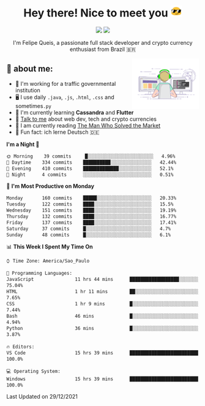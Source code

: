 
<h1 align="center">Hey there! Nice to meet you <img src="assets/sunglasses.gif" width="30"/></h1>

<p align="center">
  <a href="https://www.linkedin.com/in/fqueis"><img src="https://img.shields.io/badge/-LinkedIn-blue?style=flat&logo=Linkedin&logoColor=white" /></a>
  <a href="mailto:fqueis@gmail.com"><img src="https://img.shields.io/badge/-Gmail-c14438?style=flat&logo=Gmail&logoColor=white" /></a>
</p>

<p align="center">I'm Felipe Queis, a passionate full stack developer and crypto currency enthusiast from Brazil 🇧🇷</p>

<img width="35%" align="right" alt="fqueis" src="assets/profile.gif" /></p>

## 🤵 about me:

- 🏢 I'm working for a traffic governmental institution
- 🖥️ I use daily `.java`, `.js`, `.html`, `.css` and sometimes`.py`
- 🌱 I'm currently learning **Cassandra** and **Flutter**
- 💬 [Talk to me](https://github.com/fqueis/fqueis/discussions) about web dev, tech and crypto currencies
- 📖 I am currently reading [The Man Who Solved the Market](https://amzn.com/073521798X)
- 💭 Fun fact: ich lerne Deutsch 🇩🇪

<!--START_SECTION:waka-->
**I'm a Night 🦉** 

```text
🌞 Morning    39 commits     █░░░░░░░░░░░░░░░░░░░░░░░░   4.96% 
🌆 Daytime    334 commits    ██████████░░░░░░░░░░░░░░░   42.44% 
🌃 Evening    410 commits    █████████████░░░░░░░░░░░░   52.1% 
🌙 Night      4 commits      ░░░░░░░░░░░░░░░░░░░░░░░░░   0.51%

```
📅 **I'm Most Productive on Monday** 

```text
Monday       160 commits    █████░░░░░░░░░░░░░░░░░░░░   20.33% 
Tuesday      122 commits    ████░░░░░░░░░░░░░░░░░░░░░   15.5% 
Wednesday    151 commits    ████░░░░░░░░░░░░░░░░░░░░░   19.19% 
Thursday     132 commits    ████░░░░░░░░░░░░░░░░░░░░░   16.77% 
Friday       137 commits    ████░░░░░░░░░░░░░░░░░░░░░   17.41% 
Saturday     37 commits     █░░░░░░░░░░░░░░░░░░░░░░░░   4.7% 
Sunday       48 commits     █░░░░░░░░░░░░░░░░░░░░░░░░   6.1%

```


📊 **This Week I Spent My Time On** 

```text
⌚︎ Time Zone: America/Sao_Paulo

💬 Programming Languages: 
JavaScript               11 hrs 44 mins      ██████████████████░░░░░░░   75.04% 
HTML                     1 hr 11 mins        ██░░░░░░░░░░░░░░░░░░░░░░░   7.65% 
CSS                      1 hr 9 mins         █░░░░░░░░░░░░░░░░░░░░░░░░   7.44% 
Bash                     46 mins             █░░░░░░░░░░░░░░░░░░░░░░░░   4.94% 
Python                   36 mins             █░░░░░░░░░░░░░░░░░░░░░░░░   3.87%

🔥 Editors: 
VS Code                  15 hrs 39 mins      █████████████████████████   100.0%

💻 Operating System: 
Windows                  15 hrs 39 mins      █████████████████████████   100.0%

```


 Last Updated on 29/12/2021
<!--END_SECTION:waka-->

